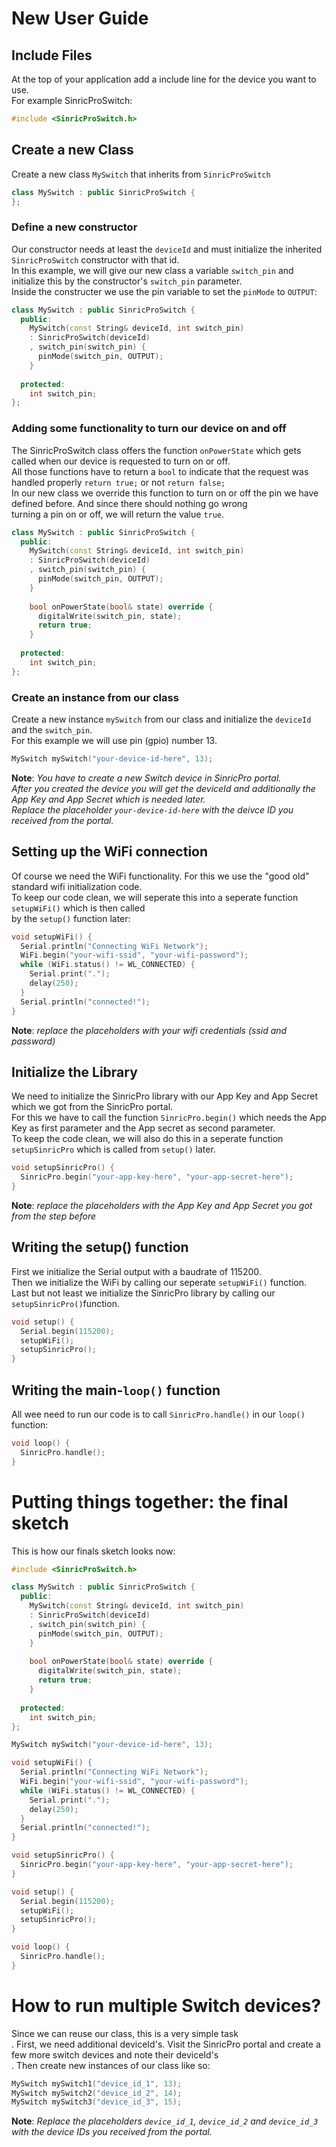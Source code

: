 # New User Guide

## Include Files

At the top of your application add a include line for the device you want to use.<br/>
For example SinricProSwitch:<br/>
```C++
#include <SinricProSwitch.h>
```
## Create a new Class
Create a new class `MySwitch` that inherits from `SinricProSwitch`
```C++
class MySwitch : public SinricProSwitch {
};
```

### Define a new constructor
Our constructor needs at least the `deviceId` and must initialize the inherited `SinricProSwitch` constructor with that id.<br/>
In this example, we will give our new class a variable `switch_pin` and initialize this by the constructor's `switch_pin` parameter.<br/>
Inside the constructer we use the pin variable to set the `pinMode` to `OUTPUT`:
```C++
class MySwitch : public SinricProSwitch {
  public:
    MySwitch(const String& deviceId, int switch_pin) 
    : SinricProSwitch(deviceId)
    , switch_pin(switch_pin) {
      pinMode(switch_pin, OUTPUT);
    }
    
  protected:
    int switch_pin;
};
```

### Adding some functionality to turn our device on and off
The SinricProSwitch class offers the function `onPowerState` which gets called when our device is requested to turn on or off.<br/>
All those functions have to return a `bool` to indicate that the request was handled properly `return true;` or not `return false;`<br/>
In our new class we override this function to turn on or off the pin we have defined before. And since there should nothing go wrong<br/>
turning a pin on or off, we will return the value `true`.

```C++
class MySwitch : public SinricProSwitch {
  public:
    MySwitch(const String& deviceId, int switch_pin) 
    : SinricProSwitch(deviceId)
    , switch_pin(switch_pin) {
      pinMode(switch_pin, OUTPUT);
    }
    
    bool onPowerState(bool& state) override {
      digitalWrite(switch_pin, state);
      return true;
    }
    
  protected:
    int switch_pin;
};
```

### Create an instance from our class
Create a new instance `mySwitch` from our class and initialize the `deviceId` and the `switch_pin`.<br/>
For this example we will use pin (gpio) number 13.<br/>
```C++
MySwitch mySwitch("your-device-id-here", 13);

```
**Note**: *You have to create a new Switch device in SinricPro portal.*<br/>
*After you created the device you will get the deviceId and additionally the App Key and App Secret which is needed later.*<br/>
*Replace the placeholder `your-device-id-here` with the deivce ID you received from the portal.*

## Setting up the WiFi connection
Of course we need the WiFi functionality. For this we use the "good old" standard wifi initialization code.<br/>
To keep our code clean, we will seperate this into a seperate function `setupWiFi()` which is then called<br/>
by the `setup()` function later:
```C++
void setupWiFi() {
  Serial.println("Connecting WiFi Network");
  WiFi.begin("your-wifi-ssid", "your-wifi-password");
  while (WiFi.status() != WL_CONNECTED) {
    Serial.print(".");
    delay(250);
  }
  Serial.println("connected!");
}
```
**Note**: *replace the placeholders with your wifi credentials (ssid and password)*

## Initialize the Library
We need to initialize the SinricPro library with our App Key and App Secret which we got from the SinricPro portal.<br/>
For this we have to call the function `SinricPro.begin()` which needs the App Key as first parameter and the App secret as second parameter.<br/>
To keep the code clean, we will also do this in a seperate function `setupSinricPro` which is called from `setup()` later.
```C++
void setupSinricPro() {
  SinricPro.begin("your-app-key-here", "your-app-secret-here");
}
```
**Note**: *replace the placeholders with the App Key and App Secret you got from the step before*

## Writing the setup() function
First we initialize the Serial output with a baudrate of 115200.<br/>
Then we initialize the WiFi by calling our seperate `setupWiFi()` function.<br/>
Last but not least we initialize the SinricPro library by calling our `setupSinricPro()`function.<br/>
```C++
void setup() {
  Serial.begin(115200);
  setupWiFi();
  setupSinricPro();
}
```

## Writing the main-`loop()` function
All wee need to run our code is to call `SinricPro.handle()` in our `loop()` function:
```C++
void loop() {
  SinricPro.handle();
}
```

# Putting things together: the final sketch
This is how our finals sketch looks now:
```C++
#include <SinricProSwitch.h>

class MySwitch : public SinricProSwitch {
  public:
    MySwitch(const String& deviceId, int switch_pin) 
    : SinricProSwitch(deviceId)
    , switch_pin(switch_pin) {
      pinMode(switch_pin, OUTPUT);
    }
    
    bool onPowerState(bool& state) override {
      digitalWrite(switch_pin, state);
      return true;
    }
    
  protected:
    int switch_pin;
};

MySwitch mySwitch("your-device-id-here", 13);

void setupWiFi() {
  Serial.println("Connecting WiFi Network");
  WiFi.begin("your-wifi-ssid", "your-wifi-password");
  while (WiFi.status() != WL_CONNECTED) {
    Serial.print(".");
    delay(250);
  }
  Serial.println("connected!");
}

void setupSinricPro() {
  SinricPro.begin("your-app-key-here", "your-app-secret-here");
}

void setup() {
  Serial.begin(115200);
  setupWiFi();
  setupSinricPro();
}

void loop() {
  SinricPro.handle();
}
```

# How to run multiple Switch devices?
Since we can reuse our class, this is a very simple task<br/>.
First, we need additional deviceId's. Visit the SinricPro portal and create a few more switch devices and note their deviceId's<br/>.
Then create new instances of our class like so:
```C++
MySwitch mySwitch1("device_id_1", 13);
MySwitch mySwitch2("device_id_2", 14);
MySwitch mySwitch3("device_id_3", 15);
```
**Note**: *Replace the placeholders `device_id_1`, `device_id_2` and `device_id_3` with the device IDs you received from the portal.*<br/>
